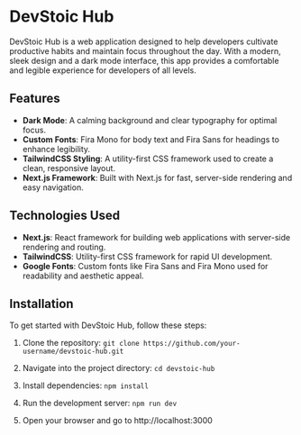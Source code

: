 # DevStoic Hub

DevStoic Hub is a web application designed to help developers cultivate productive habits and maintain focus throughout the day. With a modern, sleek design and a dark mode interface, this app provides a comfortable and legible experience for developers of all levels.

## Features

- **Dark Mode**: A calming background and clear typography for optimal focus.
- **Custom Fonts**: Fira Mono for body text and Fira Sans for headings to enhance legibility.
- **TailwindCSS Styling**: A utility-first CSS framework used to create a clean, responsive layout.
- **Next.js Framework**: Built with Next.js for fast, server-side rendering and easy navigation.

## Technologies Used

- **Next.js**: React framework for building web applications with server-side rendering and routing.
- **TailwindCSS**: Utility-first CSS framework for rapid UI development.
- **Google Fonts**: Custom fonts like Fira Sans and Fira Mono used for readability and aesthetic appeal.

## Installation

To get started with DevStoic Hub, follow these steps:

1. Clone the repository:
   `git clone https://github.com/your-username/devstoic-hub.git`

2. Navigate into the project directory: `cd devstoic-hub`

3. Install dependencies: `npm install`

4. Run the development server: `npm run dev`

5. Open your browser and go to http://localhost:3000
